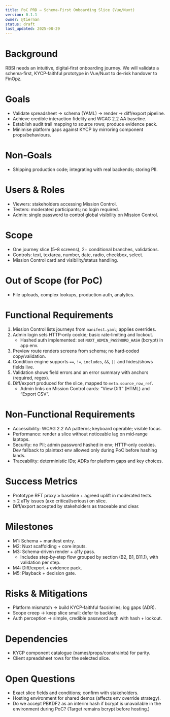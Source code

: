 ```yaml
---
title: PoC PRD – Schema‑First Onboarding Slice (Vue/Nuxt)
version: 0.1.1
owner: @tiernan
status: draft
last_updated: 2025-08-29
---
```


# Background

RBSI needs an intuitive, digital‑first onboarding journey. We will validate a schema‑first, KYCP‑faithful prototype in Vue/Nuxt to de‑risk handover to FinOpz.

# Goals

- Validate spreadsheet → schema (YAML) → render → diff/export pipeline.
- Achieve credible interaction fidelity and WCAG 2.2 AA baseline.
- Establish audit trail mapping to source rows; produce evidence pack.
- Minimise platform gaps against KYCP by mirroring component props/behaviours.

# Non‑Goals

- Shipping production code; integrating with real backends; storing PII.

# Users & Roles

- Viewers: stakeholders accessing Mission Control.
- Testers: moderated participants; no login required.
- Admin: single password to control global visibility on Mission Control.

# Scope

- One journey slice (5–8 screens), 2+ conditional branches, validations.
- Controls: text, textarea, number, date, radio, checkbox, select.
- Mission Control card and visibility/status handling.

# Out of Scope (for PoC)

- File uploads, complex lookups, production auth, analytics.

# Functional Requirements

1. Mission Control lists journeys from `manifest.yaml`; applies overrides.
2. Admin login sets HTTP‑only cookie; basic rate‑limiting and lockout.
   - Hashed auth implemented: set `NUXT_ADMIN_PASSWORD_HASH` (bcrypt) in app env.
3. Preview route renders screens from schema; no hard‑coded copy/validation.
4. Condition engine supports `==`, `!=`, `includes`, `&&`, `||` and hides/shows fields live.
5. Validation shows field errors and an error summary with anchors (required, regex).
6. Diff/export produced for the slice, mapped to `meta.source_row_ref`.
   - Admin links on Mission Control cards: “View Diff” (HTML) and “Export CSV”.

# Non‑Functional Requirements

- Accessibility: WCAG 2.2 AA patterns; keyboard operable; visible focus.
- Performance: render a slice without noticeable lag on mid‑range laptops.
- Security: no PII; admin password hashed in env; HTTP‑only cookies. Dev fallback to plaintext env allowed only during PoC before hashing lands.
- Traceability: deterministic IDs; ADRs for platform gaps and key choices.

# Success Metrics

- Prototype RFT proxy ≥ baseline + agreed uplift in moderated tests.
- ≤ 2 a11y issues (axe critical/serious) on slice.
- Diff/export accepted by stakeholders as traceable and clear.

# Milestones

- M1: Schema + manifest entry.
- M2: Nuxt scaffolding + core inputs.
- M3: Schema‑driven render + a11y pass.
  - Includes step‑by‑step flow grouped by section (B2, B1, B11.1), with validation per step.
- M4: Diff/export + evidence pack.
- M5: Playback + decision gate.

# Risks & Mitigations

- Platform mismatch → build KYCP‑faithful facsimiles; log gaps (ADR).
- Scope creep → keep slice small; defer to backlog.
- Auth perception → simple, credible password auth with hash + lockout.

# Dependencies

- KYCP component catalogue (names/props/constraints) for parity.
- Client spreadsheet rows for the selected slice.

# Open Questions

- Exact slice fields and conditions; confirm with stakeholders.
- Hosting environment for shared demos (affects env override strategy).
- Do we accept PBKDF2 as an interim hash if bcrypt is unavailable in the environment during PoC? (Target remains bcrypt before hosting.)
